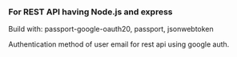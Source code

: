 ### For REST API having Node.js and express
Build with: 
passport-google-oauth20, 
passport,
jsonwebtoken

Authentication method of user email for rest api using google auth.
